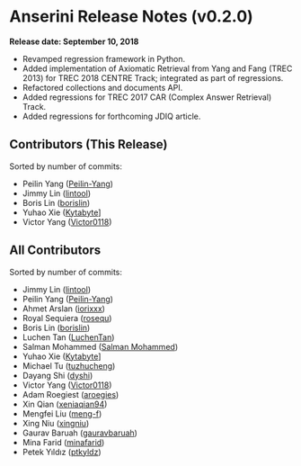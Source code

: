# Anserini Release Notes (v0.2.0)

**Release date: September 10, 2018**

+ Revamped regression framework in Python.
+ Added implementation of Axiomatic Retrieval from Yang and Fang (TREC 2013) for TREC 2018 CENTRE Track; integrated as part of regressions.
+ Refactored collections and documents API.
+ Added regressions for TREC 2017 CAR (Complex Answer Retrieval) Track.
+ Added regressions for forthcoming JDIQ article.

## Contributors (This Release)

Sorted by number of commits:

+ Peilin Yang ([Peilin-Yang](https://github.com/Peilin-Yang))
+ Jimmy Lin ([lintool](https://github.com/lintool))
+ Boris Lin ([borislin](https://github.com/borislin))
+ Yuhao Xie ([Kytabyte](https://github.com/Kytabyte)]
+ Victor Yang ([Victor0118](https://github.com/Victor0118))

## All Contributors

Sorted by number of commits:

+ Jimmy Lin ([lintool](https://github.com/lintool))
+ Peilin Yang ([Peilin-Yang](https://github.com/Peilin-Yang))
+ Ahmet Arslan ([iorixxx](https://github.com/iorixxx))
+ Royal Sequiera ([rosequ](https://github.com/rosequ))
+ Boris Lin ([borislin](https://github.com/borislin))
+ Luchen Tan ([LuchenTan](https://github.com/LuchenTan))
+ Salman Mohammed ([Salman Mohammed](https://github.com/salman1993))
+ Yuhao Xie ([Kytabyte](https://github.com/Kytabyte)]
+ Michael Tu ([tuzhucheng](https://github.com/tuzhucheng))
+ Dayang Shi ([dyshi](https://github.com/dyshi))
+ Victor Yang ([Victor0118](https://github.com/Victor0118))
+ Adam Roegiest ([aroegies](https://github.com/aroegies))
+ Xin Qian ([xeniaqian94](https://github.com/xeniaqian94))
+ Mengfei Liu ([meng-f](https://github.com/meng-f))
+ Xing Niu ([xingniu](https://github.com/xingniu))
+ Gaurav Baruah ([gauravbaruah](https://github.com/gauravbaruah))
+ Mina Farid ([minafarid](https://github.com/minafarid))
+ Petek Yıldız ([ptkyldz](https://github.com/ptkyldz))
